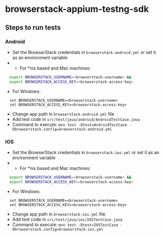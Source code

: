 # browserstack-appium-testng-sdk

## Steps to run tests

### Android
* Set the BrowserStack credentials in `browserstack-android.yml` or set it as an environment variable
* - For \*nix based and Mac machines:
```sh
  export BROWSERSTACK_USERNAME=<browserstack-username> &&
  export BROWSERSTACK_ACCESS_KEY=<browserstack-access-key>
```
- For Windows:
```shell
  set BROWSERSTACK_USERNAME=<browserstack-username>
  set BROWSERSTACK_ACCESS_KEY=<browserstack-access-key>
```
* Change app path in `browserstack-android.yml` file
* Add test code in `src/test/java/android/AndroidTestCase.java`
* Command to execute: `mvn test -Dtest=AndroidTestCase -Dbrowserstack.config=browserstack-android.yml`

### iOS
* Set the BrowserStack credentials in `browserstack-ios.yml` or set it as an environment variable
* - For \*nix based and Mac machines:
```sh
  export BROWSERSTACK_USERNAME=<browserstack-username> &&
  export BROWSERSTACK_ACCESS_KEY=<browserstack-access-key>
```
- For Windows:
```shell
  set BROWSERSTACK_USERNAME=<browserstack-username>
  set BROWSERSTACK_ACCESS_KEY=<browserstack-access-key>
```
* Change app path in `browserstack-ios.yml` file
* Add test code in `src/test/java/ios/IOSTestCase.java`
* Command to execute: `mvn test -Dtest=IOSTestCase -Dbrowserstack.config=browserstack-ios.yml`

